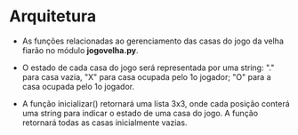 # Arquitetura

* As funções relacionadas ao gerenciamento das casas do jogo da velha fiarão no módulo **jogovelha.py**.

* O estado de cada casa do jogo será representada por uma string: "." para casa vazia, "X" para casa ocupada pelo 1o jogador; "O" para a casa ocupada pelo 1o jogador.

* A função inicializar() retornará uma lista 3x3, onde cada posição conterá uma string para indicar o estado de uma casa do jogo. A função retornará todas as casas inicialmente vazias.